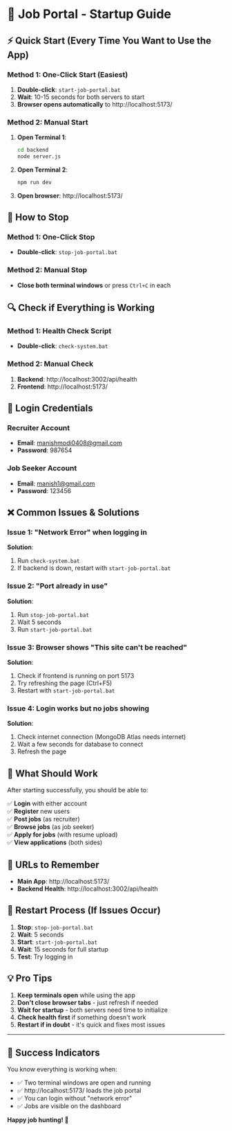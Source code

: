 # 🚀 Job Portal - Startup Guide

## ⚡ Quick Start (Every Time You Want to Use the App)

### Method 1: One-Click Start (Easiest)
1. **Double-click**: `start-job-portal.bat`
2. **Wait**: 10-15 seconds for both servers to start
3. **Browser opens automatically** to http://localhost:5173/

### Method 2: Manual Start
1. **Open Terminal 1**: 
   ```bash
   cd backend
   node server.js
   ```
2. **Open Terminal 2**:
   ```bash
   npm run dev
   ```
3. **Open browser**: http://localhost:5173/

## 🛑 How to Stop

### Method 1: One-Click Stop
- **Double-click**: `stop-job-portal.bat`

### Method 2: Manual Stop
- **Close both terminal windows** or press `Ctrl+C` in each

## 🔍 Check if Everything is Working

### Method 1: Health Check Script
- **Double-click**: `check-system.bat`

### Method 2: Manual Check
1. **Backend**: http://localhost:3002/api/health
2. **Frontend**: http://localhost:5173/

## 🔑 Login Credentials

### Recruiter Account
- **Email**: manishmodi0408@gmail.com
- **Password**: 987654

### Job Seeker Account  
- **Email**: manish1@gmail.com
- **Password**: 123456

## ❌ Common Issues & Solutions

### Issue 1: "Network Error" when logging in
**Solution**:
1. Run `check-system.bat`
2. If backend is down, restart with `start-job-portal.bat`

### Issue 2: "Port already in use"
**Solution**:
1. Run `stop-job-portal.bat`
2. Wait 5 seconds
3. Run `start-job-portal.bat`

### Issue 3: Browser shows "This site can't be reached"
**Solution**:
1. Check if frontend is running on port 5173
2. Try refreshing the page (Ctrl+F5)
3. Restart with `start-job-portal.bat`

### Issue 4: Login works but no jobs showing
**Solution**:
1. Check internet connection (MongoDB Atlas needs internet)
2. Wait a few seconds for database to connect
3. Refresh the page

## 🎯 What Should Work

After starting successfully, you should be able to:

✅ **Login** with either account  
✅ **Register** new users  
✅ **Post jobs** (as recruiter)  
✅ **Browse jobs** (as job seeker)  
✅ **Apply for jobs** (with resume upload)  
✅ **View applications** (both sides)  

## 📱 URLs to Remember

- **Main App**: http://localhost:5173/
- **Backend Health**: http://localhost:3002/api/health

## 🔄 Restart Process (If Issues Occur)

1. **Stop**: `stop-job-portal.bat`
2. **Wait**: 5 seconds
3. **Start**: `start-job-portal.bat`
4. **Wait**: 15 seconds for full startup
5. **Test**: Try logging in

## 💡 Pro Tips

1. **Keep terminals open** while using the app
2. **Don't close browser tabs** - just refresh if needed
3. **Wait for startup** - both servers need time to initialize
4. **Check health first** if something doesn't work
5. **Restart if in doubt** - it's quick and fixes most issues

---

## 🎉 Success Indicators

You know everything is working when:
- ✅ Two terminal windows are open and running
- ✅ http://localhost:5173/ loads the job portal
- ✅ You can login without "network error"
- ✅ Jobs are visible on the dashboard

**Happy job hunting! 🎯**
